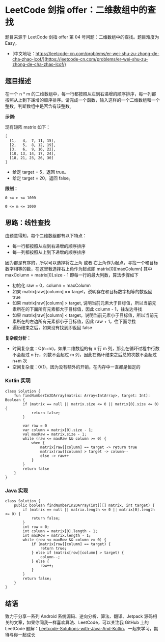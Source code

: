 # LeetCode 剑指 offer：二维数组中的查找

题目来源于 LeetCode 剑指 offer 第 04 号问题：二维数组中的查找。题目难度为 Easy。

* [中文地址：https://leetcode-cn.com/problems/er-wei-shu-zu-zhong-de-cha-zhao-lcof/](https://leetcode-cn.com/problems/er-wei-shu-zu-zhong-de-cha-zhao-lcof/)

## 题目描述

在一个 n * m 的二维数组中，每一行都按照从左到右递增的顺序排序，每一列都按照从上到下递增的顺序排序。请完成一个函数，输入这样的一个二维数组和一个整数，判断数组中是否含有该整数。

**示例:**

现有矩阵 matrix 如下：

```
[
  [1,   4,  7, 11, 15],
  [2,   5,  8, 12, 19],
  [3,   6,  9, 16, 22],
  [10, 13, 14, 17, 24],
  [18, 21, 23, 26, 30]
]
```

* 给定 target = 5，返回 true。
* 给定 target = 20，返回 false。

**限制：**

```
0 <= n <= 1000

0 <= m <= 1000
```

## 思路：线性查找

由题意得知，每个二维数组都有以下特点：

* 每一行都按照从左到右递增的顺序排序
* 每一列都按照从上到下递增的顺序排序

因为都是有序的，所以可以选择将左上角 或者 右上角作为起点，寻找一个和目标数字相等的数，在这里我选择右上角作为起点即 matrix[0][maxColumn] 其中 maxColumn = matrix[0].size - 1 即每一行的最大列数，算法步骤如下

* 初始化 raw = 0，column = maxColumn
* 如果 matrix[raw][column] == target，说明存在和目标数字相等的数返回 true
* 如果 matrix[raw][column] > target, 说明当前元素大于目标值，所以当前元素所在的下面所有元素都大于目标值，因此 column - 1，往左边寻找
* 如果 matrix[raw][column] < target，说明当前元素小于目标值，所以当前元素所在的左边所有元素都小于目标值，因此 raw + 1，往下面寻找
* 遍历结束之后，如果没有找到即返回 false

**复杂度分析：**

* 时间复杂度：O(n+m)，如果二维数组的有 n 行 m 列，那么在循环过程中行数不会超过 n 行，列数不会超过 m 列，因此在循环结束之后总的次数不会超过 n+m 次
* 空间复杂度：0(1)，因为没有额外的开销，在内存中一直都是恒定的

### Kotlin 实现

```
class Solution {
    fun findNumberIn2DArray(matrix: Array<IntArray>, target: Int): Boolean {
        if (matrix == null || matrix.size <= 0 || matrix[0].size <= 0) {
            return false;
        }

        var raw = 0
        var column = matrix[0].size - 1;
        val maxRaw = matrix.size - 1;
        while (raw <= maxRaw && column >= 0) {
            when {
                matrix[raw][column] == target -> return true
                matrix[raw][column] > target -> column--
                else -> raw++
            }
        }
        return false
    }
}
```

### Java 实现

```
class Solution {
    public boolean findNumberIn2DArray(int[][] matrix, int target) {
        if (matrix == null || matrix.length <= 0 || matrix[0].length <= 0) {
            return false;
        }
        int row = 0;
        int column = matrix[0].length - 1;
        int maxRow = matrix.length - 1;
        while (row <= maxRow && column >= 0) {
            if (matrix[row][column] == target) {
                return true;
            } else if (matrix[row][column] > target) {
                column--;
            } else {
                row++;
            }
        }
        return false;
    }
}
```

## 结语

致力于分享一系列 Android 系统源码、逆向分析、算法、翻译、Jetpack  源码相关的文章，如果你同我一样喜欢算法、LeetCode，可以关注我 GitHub 上的 LeetCode 题解：[Leetcode-Solutions-with-Java-And-Kotlin](https://github.com/hi-dhl/Leetcode-Solutions-with-Java-And-Kotlin)，一起来学习，期待与你一起成长

